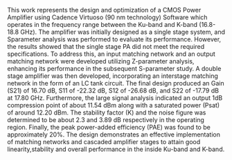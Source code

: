 This work represents the design and optimization of a CMOS Power Amplifier using Cadence Virtuoso (90 nm technology) Software which operates in the frequency range between the Ku-band and K-band (16.8-18.8 GHz). The amplifier was initially designed as a single stage system, and Sparameter analysis was performed to evaluate its performance. However, the results showed that the single stage PA did not meet the required specifications. To address this, an input matching network and an output matching network were developed utilizing Z-parameter analysis, enhancing its performance in the subsequent S-parameter study. A double stage amplifier was then developed, incorporating an interstage matching network in the form of an LC tank circuit. The final design produced an Gain (S21) of 16.70 dB, S11 of -22.32 dB, S12 of -26.68 dB, and S22 of -17.79 dB at 17.80 GHz. Furthermore, the large signal analysis indicated an output 1dB compression point of about 11.54 dBm along with a saturated power (Psat) of around 12.20 dBm. The stability factor (K) and the noise figure was determined to be about 2.3 and 3.89 dB respectively in the operating region. Finally, the peak power-added efficiency (PAE) was found to be approximately 20%. The design demonstrates an effective implementation of matching networks and cascaded amplifier stages to attain good linearity,stability and overall performance in the inside Ku-band and K-band.
